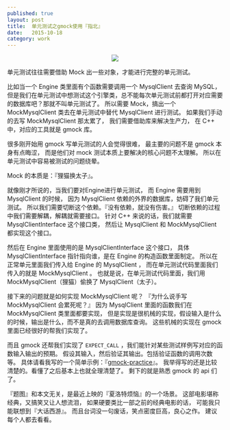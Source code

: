 ```yaml
---
published: true
layout: post
title:  单元测试之gmock使用『指北』
date:   2015-10-18
category: work
---
```


<center>
<img src="http://7xloce.com1.z0.glb.clouddn.com/p2273115476.jpg" class="photo"></img>
</center>

单元测试往往需要借助 Mock 出一些对象，才能进行完整的单元测试。

比如当一个 Engine 类里面有个函数需要调用一个 MysqlClient 去查询 MySQL，
但是我们在单元测试中想测试这个引擎类，总不能每次单元测试前都打开对应需要的数据库吧？那就不叫单元测试了。
所以需要 Mock，搞出一个 MockMysqlClient 类去在单元测试中替代 MysqlClient 进行测试。
如果我们手动的去写 MockMysqlClient 那太累了，
我们需要借助库来解决生产力，
在 C++ 中，对应的工具就是 gmock 库。

很多刚开始用 gmock 写单元测试的人会觉得很难，
最主要的问题不是 gmock 本身有点晦涩，
而是他们对 mock 测试本质上要解决的核心问题不太理解。
所以在单元测试中容易被测试的问题绕晕。

Mock 的本质是：『狸猫换太子』。 

就像刚才所说的，当我们要对Engine进行单元测试，
而 Engine 需要用到 MysqlClient 的时候，
因为 MysqlClient 依赖的外界的数据库，妨碍了我们单元测试。
所以我们需要切断这个依赖。『没有依赖，就没有伤害。』
切断依赖的过程中我们需要解耦，解耦就需要接口。
针对 C++ 来说的话，我们就需要 MysqlClientInterface 这个接口类，
然后让 MysqlClient 和 MockMysqlClient 都实现这个接口。

然后在 Engine 里面使用的是 MysqlClientInterface 这个接口，
具体 MysqlClientInterface 指针指向谁，是在 Engine 的构造函数里面制定。
所以在正常单元里面我们传入给 Engine 的 MysqlClient ，
而在单元测试代码里面我们传入的就是 MockMysqlClient 。
也就是说，在单元测试代码里面，我们用 MockMysqlClient（狸猫）偷换了 MysqlClient（太子）。

接下来的问题就是如何实现 MockMysqlClient 呢？
『为什么说手写 MockMysqlClient 会累死呢？』
因为 MysqlClient 里面的函数我们在 MockMysqlClient 类里面都要实现，
但是实现是很机械的实现，假设输入是什么的时候，输出是什么，而不是真的去调用数据库查询。
这些机械的实现在 gmock 里面已经很好的帮我们实现了。

而且 gmock 还帮我们实现了 `EXPECT_CALL` ，我们能针对某些测试样例写对应的函数输入输出的预期。
假设其输入，然后验证其输出。包括验证函数的调用次数等。
具体请看我写的一个简单示例：『[gmock-practice]』。
我举得写的还是比较清楚的。看懂了之后基本上也就全理清楚了。
剩下的就是熟悉 gmock 的 api 们了。

『题图』和本文无关，是最近上映的『夏洛特烦恼』的一个场景。
这部电影堪称经典，又搞笑又让人想流泪，
如果硬要类比一部之前的经典电影的话，
可能我只能联想到『大话西游』。
而且台词没一句废话，笑点密度巨高，良心之作。
建议每个人都去看看。

[gmock-practice]:https://github.com/yanyiwu/practice/tree/master/cpp/gmock
